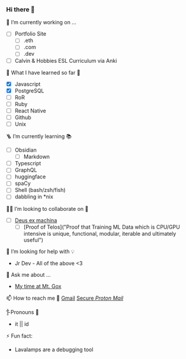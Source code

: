 ### Hi there 👋


<!-- **ar4s-eth/ar4s-eth** is a ✨ _special_ ✨ repository because its `README.md` (this file) appears on your GitHub profile.

Here are some ideas to get you started:-->

🔭 I’m currently working on ... 
  
  - [ ] Portfolio Site
    - [ ] .eth
    - [ ] .com
    - [ ] .dev
  - [ ] Calvin & Hobbies ESL Curriculum via Anki
      
🍱 What I have learned so far 🫠
  - [x] Javascript
  - [x] PostgreSQL
  - [ ] RoR
  - [ ] Ruby
  - [ ] React Native
  - [ ] Github
  - [ ] Unix

<!--START_SECTION:learn-->
<!--END_SECTION:learn-->

🪜 I’m currently learning 📚 
  - [ ] Obsidian 
     - [ ] Markdown
  - [ ] Typescript 
  - [ ] GraphQL
  - [ ] huggingface 
  - [ ] spaCy
  - [ ] Shell (bash/zsh/fish)
  - [ ] dabbling in *nix

🤜🏻 I’m looking to collaborate on 🤛 
  - [ ] [Deus ex machina](https://en.wikipedia.org/wiki/Machine_learning)
    - [ ] [Proof of Telos]("Proof that Training ML Data which is CPU/GPU intensive is unique, functional, modular, iterable and ultimately useful") 

🤔 I’m looking for help with 💡
  - Jr Dev - All of the above <3

💬 Ask me about ... 
  - [My time at Mt. Gox](https://lmgtfy.app/#gsc.tab=0&gsc.q=Ashley%20Barr%20Bitcoin&gsc.page=1)
  
📫 How to reach me 📨
  [Gmail](mailto:gh@ar4s.com)
  [Secure *Proton Mail*](mailto:gh@ar4s.com)
  
 Ƭ̵̬̊ Pronouns 🌈
  - it || id
 
⚡ Fun fact:
  - Lavalamps are a debugging tool  

